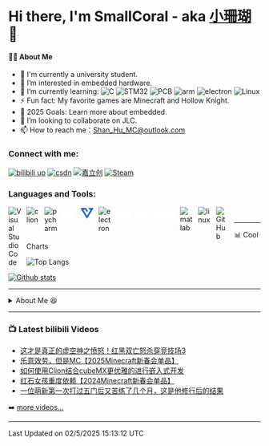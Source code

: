 # Hi there, I'm SmallCoral - aka [小珊瑚][smallcoral] 👋 

#### 👩‍💻 About Me

- 🏫 I'm currently a university student.
- 👀 I’m interested in embedded hardware.
- 🌱 I’m currently learning:
![C](https://img.shields.io/badge/-C-A8B9CC?style=flat-square&logo=C&logoColor=fff)
![STM32](https://img.shields.io/badge/-STM32-03234B?style=flat-square&logo=stmicroelectronics&logoColor=fff)
![PCB](https://img.shields.io/badge/-PCB-A5915F?style=flat-square&logo=altiumdesigner&logoColor=fff)
![arm](https://img.shields.io/badge/-Arm-0091BD?style=flat-square&logo=arm&logoColor=fff)
![electron](https://img.shields.io/badge/-电子-47848F?style=flat-square&logo=electron&logoColor=fff)
![Linux](https://img.shields.io/badge/-Linux-FCC624?style=flat-square&logo=linux&logoColor=fff)
- ⚡ Fun fact: My favorite games are Minecraft and Hollow Knight.
- 🥅 2025 Goals: Learn more about embedded.
- 💞️ I’m looking to collaborate on JLC.
- 📫 How to reach me：Shan_Hu_MC@outlook.com

### Connect with me:
[![bilibili up](https://img.shields.io/badge/-bilibili-00A1D6?logo=bilibili&logoColor=white&style=for-the-badge)][bilibili]
[![csdn](https://img.shields.io/badge/-csdn-FC5531?logo=csdn&logoColor=white&style=for-the-badge)][csdn]
[![嘉立创](https://img.shields.io/badge/-嘉立创-47848F?logo=electron&logoColor=white&style=for-the-badge)][jlc]
[![Steam](https://img.shields.io/badge/-Steam-000000?logo=steam&logoColor=white&style=for-the-badge)][steam]

### Languages and Tools:

<img align="left" alt="Visual Studio Code" width="26px" src="https://cdn.jsdelivr.net/gh/devicons/devicon/icons/vscode/vscode-original.svg" style="padding-right:10px;" />
<img align="left" alt="clion" width="26px" src="https://cdn.jsdelivr.net/gh/devicons/devicon/icons/clion/clion-original.svg" style="padding-right:10px;" />
<img align="left" alt="pycharm" width="26px" src="https://cdn.jsdelivr.net/gh/devicons/devicon/icons/pycharm/pycharm-original.svg" style="padding-right:10px;" />
<img align="left" alt="steam" width="26px" src="img/steam.svg" style="padding-right:10px;" />
<img align="left" alt="vofa" width="26px" src="img/vofa.svg" style="padding-right:10px;" />
<img align="left" alt="electron" width="26px" src="https://cdn.jsdelivr.net/gh/devicons/devicon/icons/electron/electron-original.svg" style="padding-right:10px;" />
<img align="left" alt="keil" width="26px" src="img/keil.svg" style="padding-right:10px;" />
<img align="left" alt="lceda" width="26px" src="img/lceda.svg" style="padding-right:10px;" />
<img align="left" alt="ST" width="45px" src="img/ST.svg" style="padding-right:10px;" />
<img align="left" alt="matlab" width="26px" src="https://cdn.jsdelivr.net/gh/devicons/devicon/icons/matlab/matlab-original.svg" style="padding-right:10px;" />
<img align="left" alt="linux" width="26px" src="https://cdn.jsdelivr.net/gh/devicons/devicon/icons/linux/linux-original.svg" style="padding-right:10px;" />
<img align="left" alt="GitHub" width="26px" src="https://user-images.githubusercontent.com/3369400/139447912-e0f43f33-6d9f-45f8-be46-2df5bbc91289.png" style="padding-right:10px;" />
<br />

---

📊 Cool Charts

![Top Langs](https://github-readme-stats.vercel.app/api/top-langs/?username=SmallCoral&layout=compact&theme=dark)

[![Github stats](https://github-readme-stats.vercel.app/api?username=SmallCoral&show_icons=true&locale=cn&theme=dark)](https://github.com/anuraghazra/github-readme-stats)

---

<details>
  <summary>About Me 😆</summary>

<br />

📅 **I'm Most Productive on Saturday**

```text
Monday       71 commits     ████░░░░░░░░░░░░░░░░░░░░░   17.4% 
Tuesday      54 commits     ███░░░░░░░░░░░░░░░░░░░░░░   13.24% 
Wednesday    55 commits     ███░░░░░░░░░░░░░░░░░░░░░░   13.48% 
Thursday     24 commits     █░░░░░░░░░░░░░░░░░░░░░░░░   5.88% 
Friday       56 commits     ███░░░░░░░░░░░░░░░░░░░░░░   13.73% 
Saturday     80 commits     █████░░░░░░░░░░░░░░░░░░░░   19.61% 
Sunday       68 commits     ████░░░░░░░░░░░░░░░░░░░░░   16.67%
```

📊 **This year I spent**

```text
⌚︎ Time Zone: Asia/Shanghai
💬 Programming Languages: 
STM32                    100 hr 58 mins      ████████████████░░░░░░░░░   32.9% 
C                        33 hr               ██░░░░░░░░░░░░░░░░░░░░░░░   10.7% 
PCB                      128 hr              ██████████████████████░░░   41.7% 
Digital Circuit          30 hr               ███░░░░░░░░░░░░░░░░░░░░░░   9.8% 
Other                    15 hr               ██░░░░░░░░░░░░░░░░░░░░░░░   4.9%
🔥 Editors: 
Clion                    53 hrs 53 mins      ██████████████████████░░░   71.79% 
Keil                     21 hr               ██░░░░░░░░░░░░░░░░░░░░░░░   27.98% 
STM32CubeMX              10 mins             ░░░░░░░░░░░░░░░░░░░░░░░░░   0.23%
🐱‍💻 Projects: 
STM32Car                 1 hr 41 mins        █████████░░░░░░░░░░░░░░░░   39.0% 
STM32-Clion              1 hr                █████░░░░░░░░░░░░░░░░░░░░   23.2% 
smallcoral.github.io     53 mins             ████░░░░░░░░░░░░░░░░░░░░░   20.4% 
SmallCoral               29 mins             ██░░░░░░░░░░░░░░░░░░░░░░░   11.1% 
CaptainWordTester-zh     16 mins             █░░░░░░░░░░░░░░░░░░░░░░░░   6.3%
💻 Operating System: 
Windows                  98%                 ██████████████████████░░░   98% 
Linux                    2%                  ░░░░░░░░░░░░░░░░░░░░░░░░░   2%
```

**I Mostly Code in C**

```text
C                        7 repos             ████████████████░░░░░░░░░   63.64% 
C++                      2 repos             ████░░░░░░░░░░░░░░░░░░░░░   18.18% 
Python                   1 repo              ██░░░░░░░░░░░░░░░░░░░░░░░   9.09% 
Linux Shell              1 repo              ██░░░░░░░░░░░░░░░░░░░░░░░   9.09%
```

</details>

---

### 📺 Latest bilibili Videos

<!-- BILIBILI:START -->
- [这才是真正的虚空神之愤怒！红黑双亡怒杀穿竞技场3](https://www.bilibili.com/video/BV1qtknYYEqn/)
- [乐意效劳，但是MC【2025Minecraft新春会单品】](https://www.bilibili.com/video/BV1daFnerENK/)
- [如何使用Clion结合cubeMX更优雅的进行嵌入式开发](https://www.bilibili.com/video/BV1zpwhejExe/)
- [红石女孩重度依赖【2024Minecraft新春会单品】](https://www.bilibili.com/video/BV1T4421w7cM/)
- [一位萌新第一次打过五门后又苦练了几个月，这是他修行后的结果](https://www.bilibili.com/video/BV1rG6PYQEVt/)
<!-- BILIBILI:END -->

➡️ [more videos...](https://space.bilibili.com/517434964)

---

 Last Updated on 02/5/2025 15:13:12 UTC

</details>

[smallcoral]: https://smallcoral.github.io
[bilibili]: https://space.bilibili.com/517434964?spm_id_from=333.1365.0.0
[csdn]: https://blog.csdn.net/Shan_Hu_MC?utm_source=app&app_version=6.5.6
[jlc]:https://oshwhub.com/smallcoral/works
[steam]:https://steamcommunity.com/id/smallcoral
